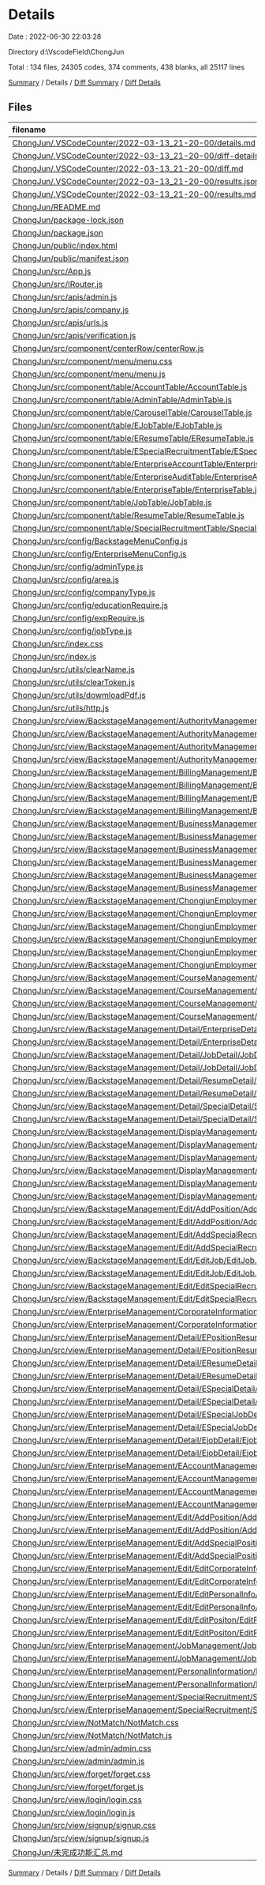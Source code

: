# Details

Date : 2022-06-30 22:03:28

Directory d:\\VscodeField\\ChongJun

Total : 134 files,  24305 codes, 374 comments, 438 blanks, all 25117 lines

[Summary](results.md) / Details / [Diff Summary](diff.md) / [Diff Details](diff-details.md)

## Files
| filename | language | code | comment | blank | total |
| :--- | :--- | ---: | ---: | ---: | ---: |
| [ChongJun/.VSCodeCounter/2022-03-13_21-20-00/details.md](/ChongJun/.VSCodeCounter/2022-03-13_21-20-00/details.md) | Markdown | 124 | 0 | 6 | 130 |
| [ChongJun/.VSCodeCounter/2022-03-13_21-20-00/diff-details.md](/ChongJun/.VSCodeCounter/2022-03-13_21-20-00/diff-details.md) | Markdown | 9 | 0 | 6 | 15 |
| [ChongJun/.VSCodeCounter/2022-03-13_21-20-00/diff.md](/ChongJun/.VSCodeCounter/2022-03-13_21-20-00/diff.md) | Markdown | 12 | 0 | 7 | 19 |
| [ChongJun/.VSCodeCounter/2022-03-13_21-20-00/results.json](/ChongJun/.VSCodeCounter/2022-03-13_21-20-00/results.json) | JSON | 1 | 0 | 0 | 1 |
| [ChongJun/.VSCodeCounter/2022-03-13_21-20-00/results.md](/ChongJun/.VSCodeCounter/2022-03-13_21-20-00/results.md) | Markdown | 90 | 0 | 7 | 97 |
| [ChongJun/README.md](/ChongJun/README.md) | Markdown | 38 | 0 | 33 | 71 |
| [ChongJun/package-lock.json](/ChongJun/package-lock.json) | JSON | 12,034 | 0 | 1 | 12,035 |
| [ChongJun/package.json](/ChongJun/package.json) | JSON | 45 | 0 | 1 | 46 |
| [ChongJun/public/index.html](/ChongJun/public/index.html) | HTML | 20 | 23 | 1 | 44 |
| [ChongJun/public/manifest.json](/ChongJun/public/manifest.json) | JSON | 25 | 0 | 1 | 26 |
| [ChongJun/src/App.js](/ChongJun/src/App.js) | JavaScript | 26 | 1 | 4 | 31 |
| [ChongJun/src/IRouter.js](/ChongJun/src/IRouter.js) | JavaScript | 251 | 21 | 6 | 278 |
| [ChongJun/src/apis/admin.js](/ChongJun/src/apis/admin.js) | JavaScript | 704 | 50 | 3 | 757 |
| [ChongJun/src/apis/company.js](/ChongJun/src/apis/company.js) | JavaScript | 452 | 32 | 5 | 489 |
| [ChongJun/src/apis/urls.js](/ChongJun/src/apis/urls.js) | JavaScript | 119 | 89 | 6 | 214 |
| [ChongJun/src/apis/verification.js](/ChongJun/src/apis/verification.js) | JavaScript | 42 | 0 | 1 | 43 |
| [ChongJun/src/component/centerRow/centerRow.js](/ChongJun/src/component/centerRow/centerRow.js) | JavaScript | 14 | 0 | 2 | 16 |
| [ChongJun/src/component/menu/menu.css](/ChongJun/src/component/menu/menu.css) | CSS | 0 | 0 | 1 | 1 |
| [ChongJun/src/component/menu/menu.js](/ChongJun/src/component/menu/menu.js) | JavaScript | 120 | 13 | 10 | 143 |
| [ChongJun/src/component/table/AccountTable/AccountTable.js](/ChongJun/src/component/table/AccountTable/AccountTable.js) | JavaScript | 272 | 0 | 6 | 278 |
| [ChongJun/src/component/table/AdminTable/AdminTable.js](/ChongJun/src/component/table/AdminTable/AdminTable.js) | JavaScript | 179 | 0 | 4 | 183 |
| [ChongJun/src/component/table/CarouselTable/CarouselTable.js](/ChongJun/src/component/table/CarouselTable/CarouselTable.js) | JavaScript | 214 | 0 | 7 | 221 |
| [ChongJun/src/component/table/EJobTable/EJobTable.js](/ChongJun/src/component/table/EJobTable/EJobTable.js) | JavaScript | 162 | 0 | 7 | 169 |
| [ChongJun/src/component/table/EResumeTable/EResumeTable.js](/ChongJun/src/component/table/EResumeTable/EResumeTable.js) | JavaScript | 66 | 0 | 4 | 70 |
| [ChongJun/src/component/table/ESpecialRecruitmentTable/ESpecialRecruitmentTable.js](/ChongJun/src/component/table/ESpecialRecruitmentTable/ESpecialRecruitmentTable.js) | JavaScript | 87 | 0 | 3 | 90 |
| [ChongJun/src/component/table/EnterpriseAccountTable/EnterpriseAccountTable.js](/ChongJun/src/component/table/EnterpriseAccountTable/EnterpriseAccountTable.js) | JavaScript | 244 | 0 | 4 | 248 |
| [ChongJun/src/component/table/EnterpriseAuditTable/EnterpriseAuditTable.js](/ChongJun/src/component/table/EnterpriseAuditTable/EnterpriseAuditTable.js) | JavaScript | 126 | 0 | 3 | 129 |
| [ChongJun/src/component/table/EnterpriseTable/EnterpriseTable.js](/ChongJun/src/component/table/EnterpriseTable/EnterpriseTable.js) | JavaScript | 64 | 0 | 2 | 66 |
| [ChongJun/src/component/table/JobTable/JobTable.js](/ChongJun/src/component/table/JobTable/JobTable.js) | JavaScript | 204 | 0 | 7 | 211 |
| [ChongJun/src/component/table/ResumeTable/ResumeTable.js](/ChongJun/src/component/table/ResumeTable/ResumeTable.js) | JavaScript | 75 | 0 | 3 | 78 |
| [ChongJun/src/component/table/SpecialRecruitmentTable/SpecialRecruitmentTable.js](/ChongJun/src/component/table/SpecialRecruitmentTable/SpecialRecruitmentTable.js) | JavaScript | 83 | 0 | 3 | 86 |
| [ChongJun/src/config/BackstageMenuConfig.js](/ChongJun/src/config/BackstageMenuConfig.js) | JavaScript | 71 | 29 | 2 | 102 |
| [ChongJun/src/config/EnterpriseMenuConfig.js](/ChongJun/src/config/EnterpriseMenuConfig.js) | JavaScript | 27 | 1 | 2 | 30 |
| [ChongJun/src/config/adminType.js](/ChongJun/src/config/adminType.js) | JavaScript | 4 | 2 | 1 | 7 |
| [ChongJun/src/config/area.js](/ChongJun/src/config/area.js) | JavaScript | 36 | 2 | 1 | 39 |
| [ChongJun/src/config/companyType.js](/ChongJun/src/config/companyType.js) | JavaScript | 1 | 2 | 1 | 4 |
| [ChongJun/src/config/educationRequire.js](/ChongJun/src/config/educationRequire.js) | JavaScript | 1 | 2 | 1 | 4 |
| [ChongJun/src/config/expRequire.js](/ChongJun/src/config/expRequire.js) | JavaScript | 8 | 2 | 1 | 11 |
| [ChongJun/src/config/jobType.js](/ChongJun/src/config/jobType.js) | JavaScript | 1 | 2 | 1 | 4 |
| [ChongJun/src/index.css](/ChongJun/src/index.css) | CSS | 3 | 1 | 1 | 5 |
| [ChongJun/src/index.js](/ChongJun/src/index.js) | JavaScript | 6 | 0 | 3 | 9 |
| [ChongJun/src/utils/clearName.js](/ChongJun/src/utils/clearName.js) | JavaScript | 3 | 0 | 1 | 4 |
| [ChongJun/src/utils/clearToken.js](/ChongJun/src/utils/clearToken.js) | JavaScript | 3 | 0 | 0 | 3 |
| [ChongJun/src/utils/dowmloadPdf.js](/ChongJun/src/utils/dowmloadPdf.js) | JavaScript | 10 | 0 | 1 | 11 |
| [ChongJun/src/utils/http.js](/ChongJun/src/utils/http.js) | JavaScript | 241 | 58 | 24 | 323 |
| [ChongJun/src/view/BackstageManagement/AuthorityManagement/AccountManagement/AccountManagement.css](/ChongJun/src/view/BackstageManagement/AuthorityManagement/AccountManagement/AccountManagement.css) | CSS | 0 | 0 | 1 | 1 |
| [ChongJun/src/view/BackstageManagement/AuthorityManagement/AccountManagement/AccountManagement.js](/ChongJun/src/view/BackstageManagement/AuthorityManagement/AccountManagement/AccountManagement.js) | JavaScript | 70 | 0 | 3 | 73 |
| [ChongJun/src/view/BackstageManagement/AuthorityManagement/AdminReview/AdminReview.css](/ChongJun/src/view/BackstageManagement/AuthorityManagement/AdminReview/AdminReview.css) | CSS | 0 | 0 | 1 | 1 |
| [ChongJun/src/view/BackstageManagement/AuthorityManagement/AdminReview/AdminReview.js](/ChongJun/src/view/BackstageManagement/AuthorityManagement/AdminReview/AdminReview.js) | JavaScript | 68 | 0 | 3 | 71 |
| [ChongJun/src/view/BackstageManagement/BillingManagement/BillingInformationCheck/BillingInformationCheck.css](/ChongJun/src/view/BackstageManagement/BillingManagement/BillingInformationCheck/BillingInformationCheck.css) | CSS | 0 | 0 | 1 | 1 |
| [ChongJun/src/view/BackstageManagement/BillingManagement/BillingInformationCheck/BillingInformationCheck.js](/ChongJun/src/view/BackstageManagement/BillingManagement/BillingInformationCheck/BillingInformationCheck.js) | JavaScript | 11 | 0 | 2 | 13 |
| [ChongJun/src/view/BackstageManagement/BillingManagement/BillingInformationProcessing/BillingInformationProcessing.css](/ChongJun/src/view/BackstageManagement/BillingManagement/BillingInformationProcessing/BillingInformationProcessing.css) | CSS | 0 | 0 | 1 | 1 |
| [ChongJun/src/view/BackstageManagement/BillingManagement/BillingInformationProcessing/BillingInformationProcessing.js](/ChongJun/src/view/BackstageManagement/BillingManagement/BillingInformationProcessing/BillingInformationProcessing.js) | JavaScript | 11 | 0 | 4 | 15 |
| [ChongJun/src/view/BackstageManagement/BusinessManagement/EnterpriseAccountManagement/EnterpriseAccountManagement.css](/ChongJun/src/view/BackstageManagement/BusinessManagement/EnterpriseAccountManagement/EnterpriseAccountManagement.css) | CSS | 0 | 0 | 1 | 1 |
| [ChongJun/src/view/BackstageManagement/BusinessManagement/EnterpriseAccountManagement/EnterpriseAccountManagement.js](/ChongJun/src/view/BackstageManagement/BusinessManagement/EnterpriseAccountManagement/EnterpriseAccountManagement.js) | JavaScript | 113 | 0 | 4 | 117 |
| [ChongJun/src/view/BackstageManagement/BusinessManagement/EnterpriseAudit/EnterpriseAudit.css](/ChongJun/src/view/BackstageManagement/BusinessManagement/EnterpriseAudit/EnterpriseAudit.css) | CSS | 0 | 0 | 1 | 1 |
| [ChongJun/src/view/BackstageManagement/BusinessManagement/EnterpriseAudit/EnterpriseAudit.js](/ChongJun/src/view/BackstageManagement/BusinessManagement/EnterpriseAudit/EnterpriseAudit.js) | JavaScript | 69 | 0 | 3 | 72 |
| [ChongJun/src/view/BackstageManagement/BusinessManagement/EnterpriseDetails/EnterpriseDetails.css](/ChongJun/src/view/BackstageManagement/BusinessManagement/EnterpriseDetails/EnterpriseDetails.css) | CSS | 0 | 0 | 1 | 1 |
| [ChongJun/src/view/BackstageManagement/BusinessManagement/EnterpriseDetails/EnterpriseDetails.js](/ChongJun/src/view/BackstageManagement/BusinessManagement/EnterpriseDetails/EnterpriseDetails.js) | JavaScript | 179 | 1 | 4 | 184 |
| [ChongJun/src/view/BackstageManagement/ChongjunEmployment/JobDatabase/JobDatabase.css](/ChongJun/src/view/BackstageManagement/ChongjunEmployment/JobDatabase/JobDatabase.css) | CSS | 0 | 0 | 1 | 1 |
| [ChongJun/src/view/BackstageManagement/ChongjunEmployment/JobDatabase/JobDatabase.js](/ChongJun/src/view/BackstageManagement/ChongjunEmployment/JobDatabase/JobDatabase.js) | JavaScript | 148 | 0 | 4 | 152 |
| [ChongJun/src/view/BackstageManagement/ChongjunEmployment/ResumeDatabase/ResumeDatabase.css](/ChongJun/src/view/BackstageManagement/ChongjunEmployment/ResumeDatabase/ResumeDatabase.css) | CSS | 0 | 0 | 1 | 1 |
| [ChongJun/src/view/BackstageManagement/ChongjunEmployment/ResumeDatabase/ResumeDatabase.js](/ChongJun/src/view/BackstageManagement/ChongjunEmployment/ResumeDatabase/ResumeDatabase.js) | JavaScript | 170 | 0 | 4 | 174 |
| [ChongJun/src/view/BackstageManagement/ChongjunEmployment/SpecialRecruitment/SpecialRecruitment.css](/ChongJun/src/view/BackstageManagement/ChongjunEmployment/SpecialRecruitment/SpecialRecruitment.css) | CSS | 0 | 0 | 1 | 1 |
| [ChongJun/src/view/BackstageManagement/ChongjunEmployment/SpecialRecruitment/SpecialRecruitment.js](/ChongJun/src/view/BackstageManagement/ChongjunEmployment/SpecialRecruitment/SpecialRecruitment.js) | JavaScript | 80 | 0 | 4 | 84 |
| [ChongJun/src/view/BackstageManagement/CourseManagement/AllOrders/AllOrders.css](/ChongJun/src/view/BackstageManagement/CourseManagement/AllOrders/AllOrders.css) | CSS | 0 | 0 | 1 | 1 |
| [ChongJun/src/view/BackstageManagement/CourseManagement/AllOrders/AllOrders.js](/ChongJun/src/view/BackstageManagement/CourseManagement/AllOrders/AllOrders.js) | JavaScript | 11 | 0 | 3 | 14 |
| [ChongJun/src/view/BackstageManagement/CourseManagement/RefundProcessing/RefundProcessing.css](/ChongJun/src/view/BackstageManagement/CourseManagement/RefundProcessing/RefundProcessing.css) | CSS | 0 | 0 | 1 | 1 |
| [ChongJun/src/view/BackstageManagement/CourseManagement/RefundProcessing/RefundProcessing.js](/ChongJun/src/view/BackstageManagement/CourseManagement/RefundProcessing/RefundProcessing.js) | JavaScript | 11 | 0 | 4 | 15 |
| [ChongJun/src/view/BackstageManagement/Detail/EnterpriseDetail/EnterpriseDetail.css](/ChongJun/src/view/BackstageManagement/Detail/EnterpriseDetail/EnterpriseDetail.css) | CSS | 0 | 0 | 1 | 1 |
| [ChongJun/src/view/BackstageManagement/Detail/EnterpriseDetail/EnterpriseDetail.js](/ChongJun/src/view/BackstageManagement/Detail/EnterpriseDetail/EnterpriseDetail.js) | JavaScript | 102 | 0 | 3 | 105 |
| [ChongJun/src/view/BackstageManagement/Detail/JobDetail/JobDetail.css](/ChongJun/src/view/BackstageManagement/Detail/JobDetail/JobDetail.css) | CSS | 3 | 0 | 0 | 3 |
| [ChongJun/src/view/BackstageManagement/Detail/JobDetail/JobDetail.js](/ChongJun/src/view/BackstageManagement/Detail/JobDetail/JobDetail.js) | JavaScript | 224 | 0 | 4 | 228 |
| [ChongJun/src/view/BackstageManagement/Detail/ResumeDetail/ResumeDetail.css](/ChongJun/src/view/BackstageManagement/Detail/ResumeDetail/ResumeDetail.css) | CSS | 3 | 0 | 0 | 3 |
| [ChongJun/src/view/BackstageManagement/Detail/ResumeDetail/ResumeDetail.js](/ChongJun/src/view/BackstageManagement/Detail/ResumeDetail/ResumeDetail.js) | JavaScript | 303 | 0 | 3 | 306 |
| [ChongJun/src/view/BackstageManagement/Detail/SpecialDetail/SpecialDetail.css](/ChongJun/src/view/BackstageManagement/Detail/SpecialDetail/SpecialDetail.css) | CSS | 0 | 0 | 1 | 1 |
| [ChongJun/src/view/BackstageManagement/Detail/SpecialDetail/SpecialDetail.js](/ChongJun/src/view/BackstageManagement/Detail/SpecialDetail/SpecialDetail.js) | JavaScript | 187 | 1 | 3 | 191 |
| [ChongJun/src/view/BackstageManagement/DisplayManagement/AboutUs/AboutUs.css](/ChongJun/src/view/BackstageManagement/DisplayManagement/AboutUs/AboutUs.css) | CSS | 3 | 0 | 0 | 3 |
| [ChongJun/src/view/BackstageManagement/DisplayManagement/AboutUs/AboutUs.js](/ChongJun/src/view/BackstageManagement/DisplayManagement/AboutUs/AboutUs.js) | JavaScript | 282 | 0 | 12 | 294 |
| [ChongJun/src/view/BackstageManagement/DisplayManagement/CarouselSettings/CarouselSettings.css](/ChongJun/src/view/BackstageManagement/DisplayManagement/CarouselSettings/CarouselSettings.css) | CSS | 0 | 0 | 1 | 1 |
| [ChongJun/src/view/BackstageManagement/DisplayManagement/CarouselSettings/CarouselSettings.js](/ChongJun/src/view/BackstageManagement/DisplayManagement/CarouselSettings/CarouselSettings.js) | JavaScript | 44 | 0 | 3 | 47 |
| [ChongJun/src/view/BackstageManagement/DisplayManagement/PrivacyAgreement/PrivacyAgreement.css](/ChongJun/src/view/BackstageManagement/DisplayManagement/PrivacyAgreement/PrivacyAgreement.css) | CSS | 3 | 0 | 1 | 4 |
| [ChongJun/src/view/BackstageManagement/DisplayManagement/PrivacyAgreement/PrivacyAgreement.js](/ChongJun/src/view/BackstageManagement/DisplayManagement/PrivacyAgreement/PrivacyAgreement.js) | JavaScript | 99 | 0 | 4 | 103 |
| [ChongJun/src/view/BackstageManagement/Edit/AddPosition/AddPosition.css](/ChongJun/src/view/BackstageManagement/Edit/AddPosition/AddPosition.css) | CSS | 0 | 0 | 1 | 1 |
| [ChongJun/src/view/BackstageManagement/Edit/AddPosition/AddPosition.js](/ChongJun/src/view/BackstageManagement/Edit/AddPosition/AddPosition.js) | JavaScript | 476 | 0 | 3 | 479 |
| [ChongJun/src/view/BackstageManagement/Edit/AddSpecialRecruit/AddSpecialRecruit.css](/ChongJun/src/view/BackstageManagement/Edit/AddSpecialRecruit/AddSpecialRecruit.css) | CSS | 0 | 0 | 1 | 1 |
| [ChongJun/src/view/BackstageManagement/Edit/AddSpecialRecruit/AddSpecialRecruit.js](/ChongJun/src/view/BackstageManagement/Edit/AddSpecialRecruit/AddSpecialRecruit.js) | JavaScript | 353 | 30 | 11 | 394 |
| [ChongJun/src/view/BackstageManagement/Edit/EditJob/EditJob.css](/ChongJun/src/view/BackstageManagement/Edit/EditJob/EditJob.css) | CSS | 0 | 0 | 1 | 1 |
| [ChongJun/src/view/BackstageManagement/Edit/EditJob/EditJob.js](/ChongJun/src/view/BackstageManagement/Edit/EditJob/EditJob.js) | JavaScript | 408 | 0 | 3 | 411 |
| [ChongJun/src/view/BackstageManagement/Edit/EditSpecialRecruit/EditSpecialRecruit.css](/ChongJun/src/view/BackstageManagement/Edit/EditSpecialRecruit/EditSpecialRecruit.css) | CSS | 0 | 0 | 1 | 1 |
| [ChongJun/src/view/BackstageManagement/Edit/EditSpecialRecruit/EditSpecialRecruit.js](/ChongJun/src/view/BackstageManagement/Edit/EditSpecialRecruit/EditSpecialRecruit.js) | JavaScript | 365 | 0 | 13 | 378 |
| [ChongJun/src/view/EnterpriseManagement/CorporateInformation/CorporateInformation.css](/ChongJun/src/view/EnterpriseManagement/CorporateInformation/CorporateInformation.css) | CSS | 0 | 0 | 1 | 1 |
| [ChongJun/src/view/EnterpriseManagement/CorporateInformation/CorporateInformation.js](/ChongJun/src/view/EnterpriseManagement/CorporateInformation/CorporateInformation.js) | JavaScript | 107 | 0 | 4 | 111 |
| [ChongJun/src/view/EnterpriseManagement/Detail/EPositionResumeDetail/EPositionResumeDetail.css](/ChongJun/src/view/EnterpriseManagement/Detail/EPositionResumeDetail/EPositionResumeDetail.css) | CSS | 0 | 0 | 1 | 1 |
| [ChongJun/src/view/EnterpriseManagement/Detail/EPositionResumeDetail/EPositionResumeDetail.js](/ChongJun/src/view/EnterpriseManagement/Detail/EPositionResumeDetail/EPositionResumeDetail.js) | JavaScript | 175 | 0 | 3 | 178 |
| [ChongJun/src/view/EnterpriseManagement/Detail/EResumeDetail/EResumeDetail.css](/ChongJun/src/view/EnterpriseManagement/Detail/EResumeDetail/EResumeDetail.css) | CSS | 0 | 0 | 1 | 1 |
| [ChongJun/src/view/EnterpriseManagement/Detail/EResumeDetail/EResumeDetail.js](/ChongJun/src/view/EnterpriseManagement/Detail/EResumeDetail/EResumeDetail.js) | JavaScript | 77 | 0 | 4 | 81 |
| [ChongJun/src/view/EnterpriseManagement/Detail/ESpecialDetail/ESpecialDetail.css](/ChongJun/src/view/EnterpriseManagement/Detail/ESpecialDetail/ESpecialDetail.css) | CSS | 0 | 0 | 1 | 1 |
| [ChongJun/src/view/EnterpriseManagement/Detail/ESpecialDetail/ESpecialDetail.js](/ChongJun/src/view/EnterpriseManagement/Detail/ESpecialDetail/ESpecialDetail.js) | JavaScript | 137 | 0 | 4 | 141 |
| [ChongJun/src/view/EnterpriseManagement/Detail/ESpecialJobDetail/ESpecialJobDetail.css](/ChongJun/src/view/EnterpriseManagement/Detail/ESpecialJobDetail/ESpecialJobDetail.css) | CSS | 0 | 0 | 1 | 1 |
| [ChongJun/src/view/EnterpriseManagement/Detail/ESpecialJobDetail/ESpecialJobDetail.js](/ChongJun/src/view/EnterpriseManagement/Detail/ESpecialJobDetail/ESpecialJobDetail.js) | JavaScript | 135 | 0 | 4 | 139 |
| [ChongJun/src/view/EnterpriseManagement/Detail/EjobDetail/EjobDetail.css](/ChongJun/src/view/EnterpriseManagement/Detail/EjobDetail/EjobDetail.css) | CSS | 0 | 0 | 1 | 1 |
| [ChongJun/src/view/EnterpriseManagement/Detail/EjobDetail/EjobDetail.js](/ChongJun/src/view/EnterpriseManagement/Detail/EjobDetail/EjobDetail.js) | JavaScript | 195 | 0 | 3 | 198 |
| [ChongJun/src/view/EnterpriseManagement/EAccountManagement/EaccountManagement/EAccountManagement.css](/ChongJun/src/view/EnterpriseManagement/EAccountManagement/EaccountManagement/EAccountManagement.css) | CSS | 0 | 0 | 1 | 1 |
| [ChongJun/src/view/EnterpriseManagement/EAccountManagement/EaccountManagement/EAccountManagement.js](/ChongJun/src/view/EnterpriseManagement/EAccountManagement/EaccountManagement/EAccountManagement.js) | JavaScript | 73 | 0 | 3 | 76 |
| [ChongJun/src/view/EnterpriseManagement/EAccountManagement/EadminReview/EAdminReview.css](/ChongJun/src/view/EnterpriseManagement/EAccountManagement/EadminReview/EAdminReview.css) | CSS | 0 | 0 | 1 | 1 |
| [ChongJun/src/view/EnterpriseManagement/EAccountManagement/EadminReview/EAdminReview.js](/ChongJun/src/view/EnterpriseManagement/EAccountManagement/EadminReview/EAdminReview.js) | JavaScript | 71 | 0 | 4 | 75 |
| [ChongJun/src/view/EnterpriseManagement/Edit/AddPosition/AddPosition.js](/ChongJun/src/view/EnterpriseManagement/Edit/AddPosition/AddPosition.js) | JavaScript | 373 | 0 | 4 | 377 |
| [ChongJun/src/view/EnterpriseManagement/Edit/AddPosition/AddPositon.css](/ChongJun/src/view/EnterpriseManagement/Edit/AddPosition/AddPositon.css) | CSS | 0 | 0 | 1 | 1 |
| [ChongJun/src/view/EnterpriseManagement/Edit/AddSpecialPosition/AddSpecialPosition.css](/ChongJun/src/view/EnterpriseManagement/Edit/AddSpecialPosition/AddSpecialPosition.css) | CSS | 0 | 0 | 1 | 1 |
| [ChongJun/src/view/EnterpriseManagement/Edit/AddSpecialPosition/AddSpecialPosition.js](/ChongJun/src/view/EnterpriseManagement/Edit/AddSpecialPosition/AddSpecialPosition.js) | JavaScript | 371 | 0 | 4 | 375 |
| [ChongJun/src/view/EnterpriseManagement/Edit/EditCorporateInformation/EditCorporateInformation.css](/ChongJun/src/view/EnterpriseManagement/Edit/EditCorporateInformation/EditCorporateInformation.css) | CSS | 0 | 0 | 1 | 1 |
| [ChongJun/src/view/EnterpriseManagement/Edit/EditCorporateInformation/EditCorporateInformation.js](/ChongJun/src/view/EnterpriseManagement/Edit/EditCorporateInformation/EditCorporateInformation.js) | JavaScript | 298 | 1 | 6 | 305 |
| [ChongJun/src/view/EnterpriseManagement/Edit/EditPersonalInfo/EditPersonalInfo.css](/ChongJun/src/view/EnterpriseManagement/Edit/EditPersonalInfo/EditPersonalInfo.css) | CSS | 0 | 0 | 1 | 1 |
| [ChongJun/src/view/EnterpriseManagement/Edit/EditPersonalInfo/EditPersonalInfo.js](/ChongJun/src/view/EnterpriseManagement/Edit/EditPersonalInfo/EditPersonalInfo.js) | JavaScript | 106 | 0 | 4 | 110 |
| [ChongJun/src/view/EnterpriseManagement/Edit/EditPositon/EditPositon.css](/ChongJun/src/view/EnterpriseManagement/Edit/EditPositon/EditPositon.css) | CSS | 0 | 0 | 1 | 1 |
| [ChongJun/src/view/EnterpriseManagement/Edit/EditPositon/EditPositon.js](/ChongJun/src/view/EnterpriseManagement/Edit/EditPositon/EditPositon.js) | JavaScript | 410 | 0 | 3 | 413 |
| [ChongJun/src/view/EnterpriseManagement/JobManagement/JobManagement.css](/ChongJun/src/view/EnterpriseManagement/JobManagement/JobManagement.css) | CSS | 0 | 0 | 1 | 1 |
| [ChongJun/src/view/EnterpriseManagement/JobManagement/JobManagement.js](/ChongJun/src/view/EnterpriseManagement/JobManagement/JobManagement.js) | JavaScript | 162 | 0 | 5 | 167 |
| [ChongJun/src/view/EnterpriseManagement/PersonalInformation/PersonalInformation.css](/ChongJun/src/view/EnterpriseManagement/PersonalInformation/PersonalInformation.css) | CSS | 3 | 0 | 0 | 3 |
| [ChongJun/src/view/EnterpriseManagement/PersonalInformation/PersonalInformation.js](/ChongJun/src/view/EnterpriseManagement/PersonalInformation/PersonalInformation.js) | JavaScript | 190 | 0 | 5 | 195 |
| [ChongJun/src/view/EnterpriseManagement/SpecialRecruitment/SpecialRecruitment.css](/ChongJun/src/view/EnterpriseManagement/SpecialRecruitment/SpecialRecruitment.css) | CSS | 0 | 0 | 1 | 1 |
| [ChongJun/src/view/EnterpriseManagement/SpecialRecruitment/SpecialRecruitment.js](/ChongJun/src/view/EnterpriseManagement/SpecialRecruitment/SpecialRecruitment.js) | JavaScript | 65 | 0 | 4 | 69 |
| [ChongJun/src/view/NotMatch/NotMatch.css](/ChongJun/src/view/NotMatch/NotMatch.css) | CSS | 10 | 0 | 0 | 10 |
| [ChongJun/src/view/NotMatch/NotMatch.js](/ChongJun/src/view/NotMatch/NotMatch.js) | JavaScript | 18 | 0 | 3 | 21 |
| [ChongJun/src/view/admin/admin.css](/ChongJun/src/view/admin/admin.css) | CSS | 16 | 0 | 4 | 20 |
| [ChongJun/src/view/admin/admin.js](/ChongJun/src/view/admin/admin.js) | JavaScript | 70 | 1 | 4 | 75 |
| [ChongJun/src/view/forget/forget.css](/ChongJun/src/view/forget/forget.css) | CSS | 34 | 0 | 1 | 35 |
| [ChongJun/src/view/forget/forget.js](/ChongJun/src/view/forget/forget.js) | JavaScript | 276 | 2 | 7 | 285 |
| [ChongJun/src/view/login/login.css](/ChongJun/src/view/login/login.css) | CSS | 31 | 0 | 1 | 32 |
| [ChongJun/src/view/login/login.js](/ChongJun/src/view/login/login.js) | JavaScript | 411 | 6 | 9 | 426 |
| [ChongJun/src/view/signup/signup.css](/ChongJun/src/view/signup/signup.css) | CSS | 34 | 0 | 1 | 35 |
| [ChongJun/src/view/signup/signup.js](/ChongJun/src/view/signup/signup.js) | JavaScript | 325 | 2 | 9 | 336 |
| [ChongJun/未完成功能汇总.md](/ChongJun/%E6%9C%AA%E5%AE%8C%E6%88%90%E5%8A%9F%E8%83%BD%E6%B1%87%E6%80%BB.md) | Markdown | 19 | 0 | 2 | 21 |

[Summary](results.md) / Details / [Diff Summary](diff.md) / [Diff Details](diff-details.md)